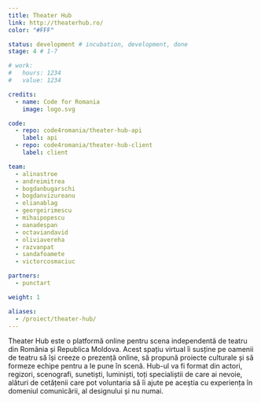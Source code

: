 ```yaml
---
title: Theater Hub
link: http://theaterhub.ro/
color: "#FFF"

status: development # incubation, development, done
stage: 4 # 1-7

# work:
#   hours: 1234
#   value: 1234

credits:
  - name: Code for Romania
    image: logo.svg

code:
  - repo: code4romania/theater-hub-api
    label: api
  - repo: code4romania/theater-hub-client
    label: client

team:
  - alinastroe
  - andreimitrea
  - bogdanbugarschi
  - bogdanvizureanu
  - elianablag
  - georgeirimescu
  - mihaipopescu
  - oanadespan
  - octaviandavid
  - oliviavereha
  - razvanpat
  - sandafoamete
  - victorcosmaciuc

partners:
  - punctart

weight: 1

aliases:
  - /proiect/theater-hub/
---
```

Theater Hub este o platformă online pentru scena independentă de teatru din România și Republica Moldova. Acest spațiu virtual îi susține pe oamenii de teatru să își creeze o prezență online, să propună proiecte culturale și să formeze echipe pentru a le pune în scenă. Hub-ul va fi format din actori, regizori, scenografi, sunetiști, luminiști, toți specialiștii de care ai nevoie, alături de cetățenii care pot voluntaria să îi ajute pe aceștia cu experiența în domeniul comunicării, al designului și nu numai.
